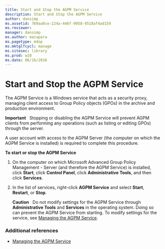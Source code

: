 ```yaml
---
title: Start and Stop the AGPM Service
description: Start and Stop the AGPM Service
author: dansimp
ms.assetid: 769aa0ce-224a-446f-9958-9518af4ad159
ms.reviewer: 
manager: dansimp
ms.author: macapara
ms.pagetype: mdop
ms.mktglfcycl: manage
ms.sitesec: library
ms.prod: w10
ms.date: 06/16/2016
---
```



# Start and Stop the AGPM Service


The AGPM Service is a Windows service that acts as a security proxy, managing client access to Group Policy objects (GPOs) in the archive and production environment.

**Important**  
Stopping or disabling the AGPM Service will prevent AGPM clients from performing any operations (such as listing or editing GPOs) through the server.

 

A user account with access to the AGPM Server (the computer on which the AGPM Service is installed) is required to complete this procedure.

**To start or stop the AGPM Service**

1.  On the computer on which Microsoft Advanced Group Policy Management - Server (and therefore the AGPM Service) is installed, click **Start**, click **Control Panel**, click **Administrative Tools**, and then click **Services**.

2.  In the list of services, right-click **AGPM Service** and select **Start**, **Restart**, or **Stop**.

    **Caution**  
    Do not modify settings for the AGPM Service through **Administrative Tools** and **Services** in the operating system. Doing so can prevent the AGPM Service from starting. To modify settings for the service, see [Managing the AGPM Service](managing-the-agpm-service.md).

     

### Additional references

-   [Managing the AGPM Service](managing-the-agpm-service.md)

 

 





